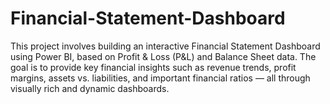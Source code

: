 # Financial-Statement-Dashboard
This project involves building an interactive Financial Statement Dashboard using Power BI, based on Profit &amp; Loss (P&amp;L) and Balance Sheet data. The goal is to provide key financial insights such as revenue trends, profit margins, assets vs. liabilities, and important financial ratios — all through visually rich and dynamic dashboards.
